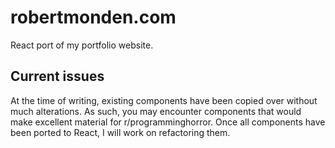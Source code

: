 # robertmonden.com

React port of my portfolio website.

## Current issues

At the time of writing, existing components have been copied over without much alterations. As such, you may encounter components that would make excellent material for r/programminghorror. Once all components have been ported to React, I will work on refactoring them.
